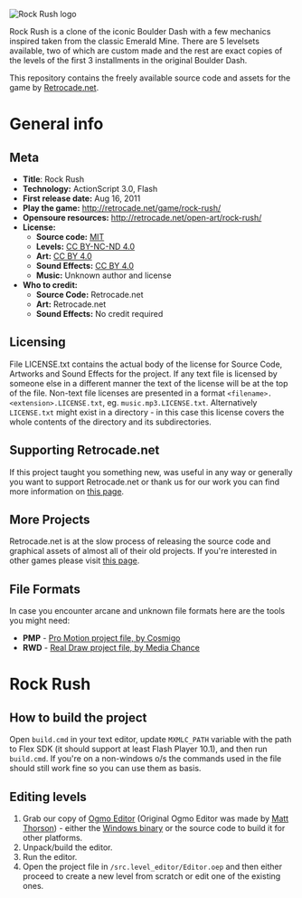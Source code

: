 ![Rock Rush logo](https://raw.githubusercontent.com/RetrocadeNet/Rock-Rush/master/.readme/logo.png)

Rock Rush is a clone of the iconic Boulder Dash with a few mechanics inspired taken from the classic Emerald Mine. There are 5 levelsets available, two of which are custom made and the rest are exact copies of the levels of the first 3 installments in the original Boulder Dash.

This repository contains the freely available source code and assets for the game by [Retrocade.net](http://retrocade.net).

# General info

## Meta

 * **Title**: Rock Rush
 * **Technology:** ActionScript 3.0, Flash
 * **First release date:** Aug 16, 2011
 * **Play the game:** http://retrocade.net/game/rock-rush/
 * **Opensoure resources:** http://retrocade.net/open-art/rock-rush/
 * **License:**
   * **Source code:** [MIT](https://opensource.org/licenses/MIT)
   * **Levels:** [CC BY-NC-ND 4.0](https://creativecommons.org/licenses/by-nc-nd/4.0/legalcode)
   * **Art:** [CC BY 4.0](https://creativecommons.org/licenses/by/4.0/legalcode)
   * **Sound Effects:** [CC BY 4.0](https://creativecommons.org/licenses/by/4.0/legalcode)
   * **Music:** Unknown author and license
 * **Who to credit:**
   * **Source Code:** Retrocade.net
   * **Art:** Retrocade.net
   * **Sound Effects:** No credit required

## Licensing

File LICENSE.txt contains the actual body of the license for Source Code, Artworks and Sound Effects for the project. If any text file is licensed by someone else in a different manner the text of the license will be at the top of the file. Non-text file licenses are presented in a format `<filename>.<extension>.LICENSE.txt`, eg. `music.mp3.LICENSE.txt`. Alternatively `LICENSE.txt` might exist in a directory - in this case this license covers the whole contents of the directory and its subdirectories. 

## Supporting Retrocade.net

If this project taught you something new, was useful in any way or generally you want to support Retrocade.net or thank us for our work you can find more information on [this page](http://retrocade.net/how-to-support-retrocade-net/).

## More Projects

Retrocade.net is at the slow process of releasing the source code and graphical assets of almost all of their old projects. If you're interested in other games please visit [this page](http://retrocade.net/open-art/).

## File Formats

In case you encounter arcane and unknown file formats here are the tools you might need:

 * **PMP** - [Pro Motion project file, by Cosmigo](http://www.cosmigo.com/promotion/index.php)
 * **RWD** - [Real Draw project file, by Media Chance](http://www.mediachance.com/realdraw/)

# Rock Rush

## How to build the project

Open `build.cmd` in your text editor, update `MXMLC_PATH` variable with the path to Flex SDK (it should support at least Flash Player 10.1), and then run `build.cmd`. If you're on a non-windows o/s the commands used in the file should still work fine so you can use them as basis.

## Editing levels

 1. Grab our copy of [Ogmo Editor](https://github.com/RetrocadeNet/ogmo-editor) (Original Ogmo Editor was made by [Matt Thorson](www.mattmakesgames.com)) - either the [Windows binary](https://github.com/RetrocadeNet/ogmo-editor/releases/tag/1.0) or the source code to build it for other platforms.
 2. Unpack/build the editor.
 3. Run the editor.
 4. Open the project file in `/src.level_editor/Editor.oep` and then either proceed to create a new level from scratch or edit one of the existing ones.
 
